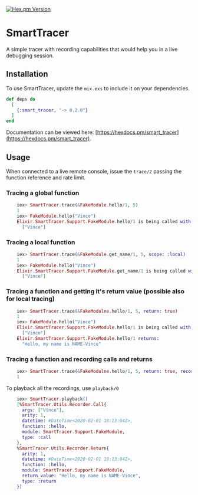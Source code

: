 [![Hex.pm Version](https://img.shields.io/hexpm/v/smart_tracer?style=for-the-badge)](https://hex.pm/packages/smart_tracer)

# SmartTracer

A simple tracer with recording capabilities that would help you in a live debugging session.

## Installation

To use SmartTracer, update the `mix.exs` to include it on your dependencies.

```elixir
def deps do
  [
    {:smart_tracer, "~> 0.2.0"}
  ]
end
```

Documentation can be viewed here: [https://hexdocs.pm/smart_tracer](https://hexdocs.pm/smart_tracer).

## Usage

When connected to a live remote console, issue the `trace/2` passing the function reference and rate limit.

### Tracing a global function

```elixir
    iex> SmartTracer.trace(&FakeModule.hello/1, 5)
    1
    iex> FakeModule.hello("Vince")
    Elixir.SmartTracer.Support.FakeModule.hello/1 is being called with:
      ["Vince"]
```

### Tracing a local function

```elixir
    iex> SmartTracer.trace(&FakeModule.get_name/1, 5, scope: :local)
    1
    iex> FakeModule.hello("Vince")
    Elixir.SmartTracer.Support.FakeModule.get_name/1 is being called with:
      ["Vince"]
```

### Tracing a function and getting it's return value (possible also for local tracing)

```elixir
    iex> SmartTracer.trace(&FakeModulne.hello/1, 5, return: true)
    1
    iex> FakeModule.hello("Vince")
    Elixir.SmartTracer.Support.FakeModule.hello/1 is being called with:
      ["Vince"]
    Elixir.SmartTracer.Support.FakeModule.hello/1 returns:
      "Hello, my name is NAME-Vince"
```

### Tracing a function and recording calls and returns

```elixir
    iex> SmartTracer.trace(&FakeModulne.hello/1, 5, return: true, record: true)
    1
```

To playback all the recordings, use `playback/0`

```elixir
    iex> SmartTracer.playback()
    [%SmartTracer.Utils.Recorder.Call{
      args: ["Vince"],
      arity: 1,
      datetime: #DateTime<2020-02-01 18:13:04Z>,
      function: :hello,
      module: SmartTracer.Support.FakeModule,
      type: :call
    },
    %SmartTracer.Utils.Recorder.Return{
      arity: 1,
      datetime: #DateTime<2020-02-01 18:13:04Z>,
      function: :hello,
      module: SmartTracer.Support.FakeModule,
      return_value: "Hello, my name is NAME-Vince",
      type: :return
    }]
```
